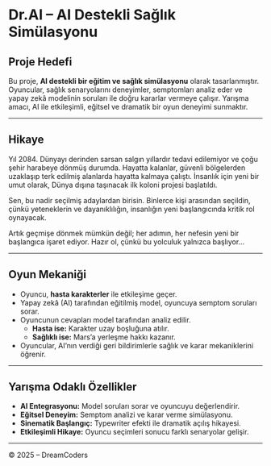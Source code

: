 # Dr.AI – AI Destekli Sağlık Simülasyonu

## Proje Hedefi

Bu proje, **AI destekli bir eğitim ve sağlık simülasyonu** olarak tasarlanmıştır. Oyuncular, sağlık senaryolarını deneyimler, semptomları analiz eder ve yapay zekâ modelinin soruları ile doğru kararlar vermeye çalışır. Yarışma amacı, AI ile etkileşimli, eğitsel ve dramatik bir oyun deneyimi sunmaktır.

---

## Hikaye

Yıl 2084. Dünyayı derinden sarsan salgın yıllardır tedavi edilemiyor ve çoğu şehir harabeye dönmüş durumda. Hayatta kalanlar, güvenli bölgelerden uzaklaşıp terk edilmiş alanlarda hayatta kalmaya çalıştı. İnsanlık için yeni bir umut olarak, Dünya dışına taşınacak ilk koloni projesi başlatıldı.

Sen, bu nadir seçilmiş adaylardan birisin. Binlerce kişi arasından seçildin, çünkü yeteneklerin ve dayanıklılığın, insanlığın yeni başlangıcında kritik rol oynayacak.

Artık geçmişe dönmek mümkün değil; her adımın, her nefesin yeni bir başlangıca işaret ediyor. Hazır ol, çünkü bu yolculuk yalnızca başlıyor…

---

## Oyun Mekaniği

- Oyuncu, **hasta karakterler** ile etkileşime geçer.  
- Yapay zekâ (AI) tarafından eğitilmiş model, oyuncuya semptom soruları sorar.  
- Oyuncunun cevapları model tarafından analiz edilir.  
  - **Hasta ise:** Karakter uzay boşluğuna atılır.  
  - **Sağlıklı ise:** Mars’a yerleşme hakkı kazanır.  
- Oyuncular, AI’nın verdiği geri bildirimlerle sağlık ve karar mekaniklerini öğrenir.

---

## Yarışma Odaklı Özellikler

- **AI Entegrasyonu:** Model soruları sorar ve oyuncuyu değerlendirir.  
- **Eğitsel Deneyim:** Semptom analizi ve karar verme simülasyonu.  
- **Sinematik Başlangıç:** Typewriter efekti ile dramatik açılış hikayesi.  
- **Etkileşimli Hikaye:** Oyuncu seçimleri sonucu farklı senaryolar gelişir.

---

© 2025 – DreamCoders
